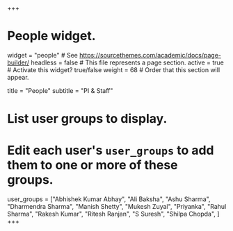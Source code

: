+++
# People widget.
widget = "people"  # See https://sourcethemes.com/academic/docs/page-builder/
headless = false  # This file represents a page section.
active = true  # Activate this widget? true/false
weight = 68  # Order that this section will appear.

title = "People"
subtitle = "PI & Staff"

# List user groups to display.
#   Edit each user's `user_groups` to add them to one or more of these groups.
user_groups = ["Abhishek Kumar Abhay",
               "Ali Baksha",
               "Ashu Sharma",
               "Dharmendra Sharma",
               "Manish Shetty",
               "Mukesh Zuyal",
                "Priyanka",
               "Rahul Sharma",
               "Rakesh Kumar",
                "Ritesh Ranjan",
                "S Suresh",
                "Shilpa Chopda",
                ]
+++

